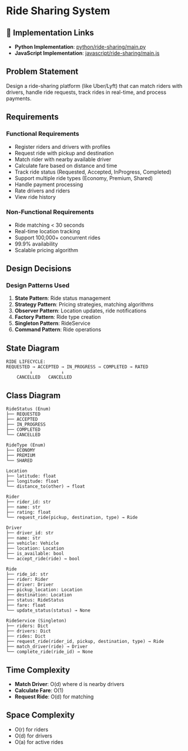 # Ride Sharing System

## 🔗 Implementation Links

- **Python Implementation**: [python/ride-sharing/main.py](python/ride-sharing/main.py)
- **JavaScript Implementation**: [javascript/ride-sharing/main.js](javascript/ride-sharing/main.js)

## Problem Statement

Design a ride-sharing platform (like Uber/Lyft) that can match riders with drivers, handle ride requests, track rides in real-time, and process payments.

## Requirements

### Functional Requirements

- Register riders and drivers with profiles
- Request ride with pickup and destination
- Match rider with nearby available driver
- Calculate fare based on distance and time
- Track ride status (Requested, Accepted, InProgress, Completed)
- Support multiple ride types (Economy, Premium, Shared)
- Handle payment processing
- Rate drivers and riders
- View ride history

### Non-Functional Requirements

- Ride matching < 30 seconds
- Real-time location tracking
- Support 100,000+ concurrent rides
- 99.9% availability
- Scalable pricing algorithm

## Design Decisions

### Design Patterns Used

1. **State Pattern**: Ride status management
2. **Strategy Pattern**: Pricing strategies, matching algorithms
3. **Observer Pattern**: Location updates, ride notifications
4. **Factory Pattern**: Ride type creation
5. **Singleton Pattern**: RideService
6. **Command Pattern**: Ride operations

## State Diagram

```text
RIDE LIFECYCLE:
REQUESTED → ACCEPTED → IN_PROGRESS → COMPLETED → RATED
         ↓           ↓
    CANCELLED   CANCELLED
```

## Class Diagram

```text
RideStatus (Enum)
├── REQUESTED
├── ACCEPTED
├── IN_PROGRESS
├── COMPLETED
└── CANCELLED

RideType (Enum)
├── ECONOMY
├── PREMIUM
└── SHARED

Location
├── latitude: float
├── longitude: float
└── distance_to(other) → float

Rider
├── rider_id: str
├── name: str
├── rating: float
└── request_ride(pickup, destination, type) → Ride

Driver
├── driver_id: str
├── name: str
├── vehicle: Vehicle
├── location: Location
├── is_available: bool
└── accept_ride(ride) → bool

Ride
├── ride_id: str
├── rider: Rider
├── driver: Driver
├── pickup_location: Location
├── destination: Location
├── status: RideStatus
├── fare: float
└── update_status(status) → None

RideService (Singleton)
├── riders: Dict
├── drivers: Dict
├── rides: Dict
├── request_ride(rider_id, pickup, destination, type) → Ride
├── match_driver(ride) → Driver
└── complete_ride(ride_id) → None
```

## Time Complexity

- **Match Driver**: O(d) where d is nearby drivers
- **Calculate Fare**: O(1)
- **Request Ride**: O(d) for matching

## Space Complexity

- O(r) for riders
- O(d) for drivers
- O(a) for active rides

